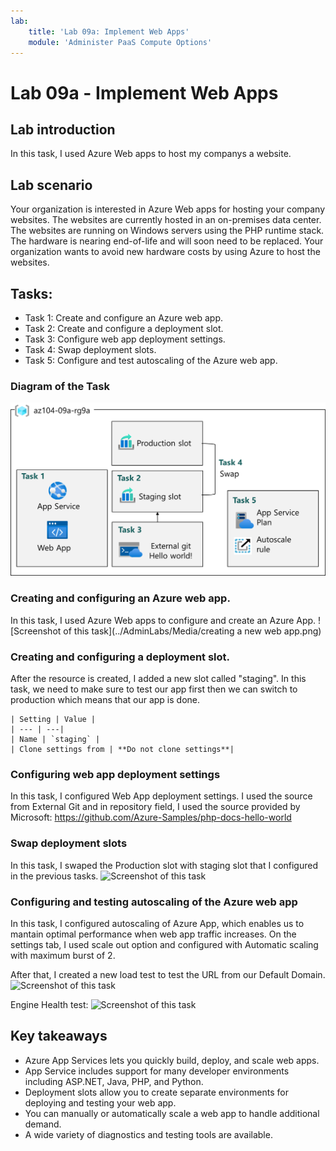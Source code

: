 ```yaml
---
lab:
    title: 'Lab 09a: Implement Web Apps'
    module: 'Administer PaaS Compute Options'
---
```


# Lab 09a - Implement Web Apps

## Lab introduction

In this task, I used Azure Web apps to host my companys a website.

## Lab scenario

Your organization is interested in Azure Web apps for hosting your company websites. The websites are currently hosted in an on-premises data center. The websites are running on Windows servers using the PHP runtime stack. The hardware is nearing end-of-life and will soon need to be replaced. Your organization wants to avoid new hardware costs by using Azure to host the websites. 

## Tasks:
+ Task 1: Create and configure an Azure web app.
+ Task 2: Create and configure a deployment slot.
+ Task 3: Configure web app deployment settings.
+ Task 4: Swap deployment slots.
+ Task 5: Configure and test autoscaling of the Azure web app.

### Diagram of the Task
![Diagram of the tasks.](../AdminLabs/Media/az104-lab09a-architecture.png)

### Creating and configuring an Azure web app.

In this task, I used Azure Web apps to configure and create an Azure App.
![Screenshot of this task](../AdminLabs/Media/creating a new web app.png)

### Creating and configuring a deployment slot.

After the resource is created, I added a new slot called "staging". In this task, we need to make sure to 
test our app first then we can switch to production which means that our app is done.

    | Setting | Value |
    | --- | ---|
    | Name | `staging` |
    | Clone settings from | **Do not clone settings**|

### Configuring web app deployment settings

In this task, I configured Web App deployment settings. I used the source from External Git and 
in repository field, I used the source provided by Microsoft: https://github.com/Azure-Samples/php-docs-hello-world

### Swap deployment slots

In this task, I swaped the Production slot with staging slot that I configured in the previous tasks.
![Screenshot of this task](../media/az104-lab09a-architecture.png)

###  Configuring and testing autoscaling of the Azure web app
In this task, I configured autoscaling of Azure App, which enables us to mantain optimal performance when web app traffic increases.
On the settings tab, I used scale out option and configured with Automatic scaling with maximum burst of 2.

After that, I created a new load test to test the URL from our Default Domain.
![Screenshot of this task](../media/az104-lab09a-architecture.png)

Engine Health test:
![Screenshot of this task](../media/az104-lab09a-architecture.png)

## Key takeaways

+ Azure App Services lets you quickly build, deploy, and scale web apps.
+ App Service includes support for many developer environments including ASP.NET, Java, PHP, and Python.
+ Deployment slots allow you to create separate environments for deploying and testing your web app.
+ You can manually or automatically scale a web app to handle additional demand.
+ A wide variety of diagnostics and testing tools are available. 
